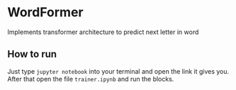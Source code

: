 # WordFormer
Implements transformer architecture to predict next letter in word

## How to run
Just type `jupyter notebook` into your terminal and open the link it gives you.
After that open the file `trainer.ipynb` and run the blocks. 